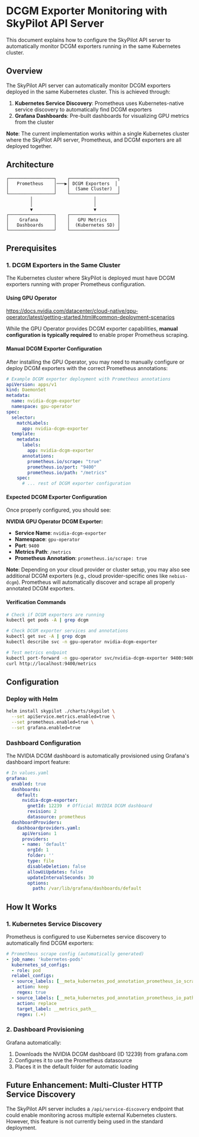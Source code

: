 # DCGM Exporter Monitoring with SkyPilot API Server

This document explains how to configure the SkyPilot API server to automatically monitor DCGM exporters running in the same Kubernetes cluster.

## Overview

The SkyPilot API server can automatically monitor DCGM exporters deployed in the same Kubernetes cluster. This is achieved through:

1. **Kubernetes Service Discovery**: Prometheus uses Kubernetes-native service discovery to automatically find DCGM exporters
2. **Grafana Dashboards**: Pre-built dashboards for visualizing GPU metrics from the cluster

**Note**: The current implementation works within a single Kubernetes cluster where the SkyPilot API server, Prometheus, and DCGM exporters are all deployed together.

## Architecture

```
┌─────────────────┐    ┌──────────────────┐
│   Prometheus    │───▶│ DCGM Exporters  │
│                 │    │  (Same Cluster)  │
└─────────────────┘    └──────────────────┘
         │                       │
         │                       │
         ▼                       ▼
┌─────────────────┐    ┌──────────────────┐
│    Grafana      │    │   GPU Metrics    │
│   Dashboards    │    │  (Kubernetes SD) │
└─────────────────┘    └──────────────────┘
```

## Prerequisites

### 1. DCGM Exporters in the Same Cluster

The Kubernetes cluster where SkyPilot is deployed must have DCGM exporters running with proper Prometheus configuration.

#### Using GPU Operator
https://docs.nvidia.com/datacenter/cloud-native/gpu-operator/latest/getting-started.html#common-deployment-scenarios

While the GPU Operator provides DCGM exporter capabilities, **manual configuration is typically required** to enable proper Prometheus scraping.

#### Manual DCGM Exporter Configuration

After installing the GPU Operator, you may need to manually configure or deploy DCGM exporters with the correct Prometheus annotations:

```yaml
# Example DCGM exporter deployment with Prometheus annotations
apiVersion: apps/v1
kind: DaemonSet
metadata:
  name: nvidia-dcgm-exporter
  namespace: gpu-operator
spec:
  selector:
    matchLabels:
      app: nvidia-dcgm-exporter
  template:
    metadata:
      labels:
        app: nvidia-dcgm-exporter
      annotations:
        prometheus.io/scrape: "true"
        prometheus.io/port: "9400"
        prometheus.io/path: "/metrics"
    spec:
      # ... rest of DCGM exporter configuration
```

#### Expected DCGM Exporter Configuration

Once properly configured, you should see:

**NVIDIA GPU Operator DCGM Exporter:**
- **Service Name**: `nvidia-dcgm-exporter`
- **Namespace**: `gpu-operator`
- **Port**: `9400`
- **Metrics Path**: `/metrics`
- **Prometheus Annotation**: `prometheus.io/scrape: true`

**Note**: Depending on your cloud provider or cluster setup, you may also see additional DCGM exporters (e.g., cloud provider-specific ones like `nebius-dcgm`). Prometheus will automatically discover and scrape all properly annotated DCGM exporters.

#### Verification Commands

```bash
# Check if DCGM exporters are running
kubectl get pods -A | grep dcgm

# Check DCGM exporter services and annotations
kubectl get svc -A | grep dcgm
kubectl describe svc -n gpu-operator nvidia-dcgm-exporter

# Test metrics endpoint
kubectl port-forward -n gpu-operator svc/nvidia-dcgm-exporter 9400:9400
curl http://localhost:9400/metrics
```

## Configuration

### Deploy with Helm

```bash
helm install skypilot ./charts/skypilot \
  --set apiService.metrics.enabled=true \
  --set prometheus.enabled=true \
  --set grafana.enabled=true
```

### Dashboard Configuration

The NVIDIA DCGM dashboard is automatically provisioned using Grafana's dashboard import feature:

```yaml
# In values.yaml
grafana:
  enabled: true
  dashboards:
    default:
      nvidia-dcgm-exporter:
        gnetId: 12239  # Official NVIDIA DCGM dashboard
        revision: 2
        datasource: prometheus
  dashboardProviders:
    dashboardproviders.yaml:
      apiVersion: 1
      providers:
      - name: 'default'
        orgId: 1
        folder: ''
        type: file
        disableDeletion: false
        allowUiUpdates: false
        updateIntervalSeconds: 30
        options:
          path: /var/lib/grafana/dashboards/default
```

## How It Works

### 1. Kubernetes Service Discovery

Prometheus is configured to use Kubernetes service discovery to automatically find DCGM exporters:

```yaml
# Prometheus scrape config (automatically generated)
- job_name: 'kubernetes-pods'
  kubernetes_sd_configs:
  - role: pod
  relabel_configs:
  - source_labels: [__meta_kubernetes_pod_annotation_prometheus_io_scrape]
    action: keep
    regex: true
  - source_labels: [__meta_kubernetes_pod_annotation_prometheus_io_path]
    action: replace
    target_label: __metrics_path__
    regex: (.+)
```

### 2. Dashboard Provisioning

Grafana automatically:
1. Downloads the NVIDIA DCGM dashboard (ID 12239) from grafana.com
2. Configures it to use the Prometheus datasource
3. Places it in the default folder for automatic loading

## Future Enhancement: Multi-Cluster HTTP Service Discovery

The SkyPilot API server includes a `/api/service-discovery` endpoint that could enable monitoring across multiple external Kubernetes clusters. However, this feature is not currently being used in the standard deployment.